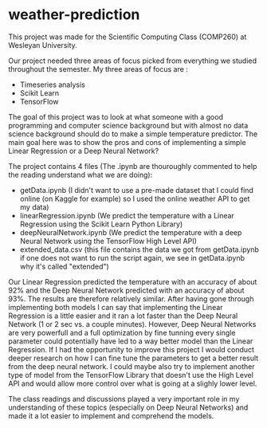 # weather-prediction

This project was made for the Scientific Computing Class (COMP260) at Wesleyan University. 

Our project needed three areas of focus picked from everything we studied throughout the semester. 
My three areas of focus are : 
- Timeseries analysis 
- Scikit Learn 
- TensorFlow 

The goal of this project was to look at what someone with a good programming and computer science background but with almost no data science background should do to make a simple temperature predictor. The main goal here was to show the pros and cons of implementing a simple Linear Regression or a Deep Neural Network? 

The project contains 4 files (The .ipynb are thouroughly commented to help the reading understand what we are doing): 
- getData.ipynb (I didn't want to use a pre-made dataset that I could find online (on Kaggle for example) so I used the online weather API to get my data) 
- linearRegression.ipynb (We predict the temperature with a Linear Regression using the Scikit Learn Python Library) 
- deepNeuralNetwork.ipynb (We predict the temperature with a deep Neural Network using the TensorFlow High Level API) 
- extended_data.csv (this file contains the data we got from getData.ipynb if one does not want to run the script again, we see in getData.ipynb why it's called "extended") 

Our Linear Regression predicted the temperature with an accuracy of about 92% and the Deep Neural Network predicted with an accuracy of about 93%. The results are therefore relatively similar. After having gone through implementing both models I can say that implementing the Linear Regression is a little easier and it ran a lot faster than the Deep Neural Network (1 or 2 sec vs. a couple minutes). However, Deep Neural Networks are very powerfull and a full optimization by fine tunning every single parameter could potentially have led to a way better model than the Linear Regression. If I had the opportunity to improve this project I would conduct deeper research on how I can fine tune the parameters to get a better result from the deep neural network. I could maybe also try to implement another type of model from the TensorFlow Library that doesn't use the High Level API and would allow more control over what is going at a slighly lower level.

The class readings and discussions played a very important role in my understanding of these topics (especially on Deep Neural Networks) and made it a lot easier to implement and comprehend the models.


